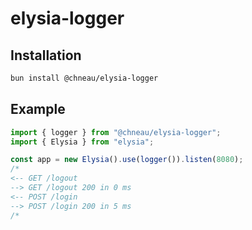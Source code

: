 # elysia-logger

## Installation

```bash
bun install @chneau/elysia-logger
```

## Example

```ts
import { logger } from "@chneau/elysia-logger";
import { Elysia } from "elysia";

const app = new Elysia().use(logger()).listen(8080);
/*
<-- GET /logout
--> GET /logout 200 in 0 ms
<-- POST /login
--> POST /login 200 in 5 ms
/*
```
